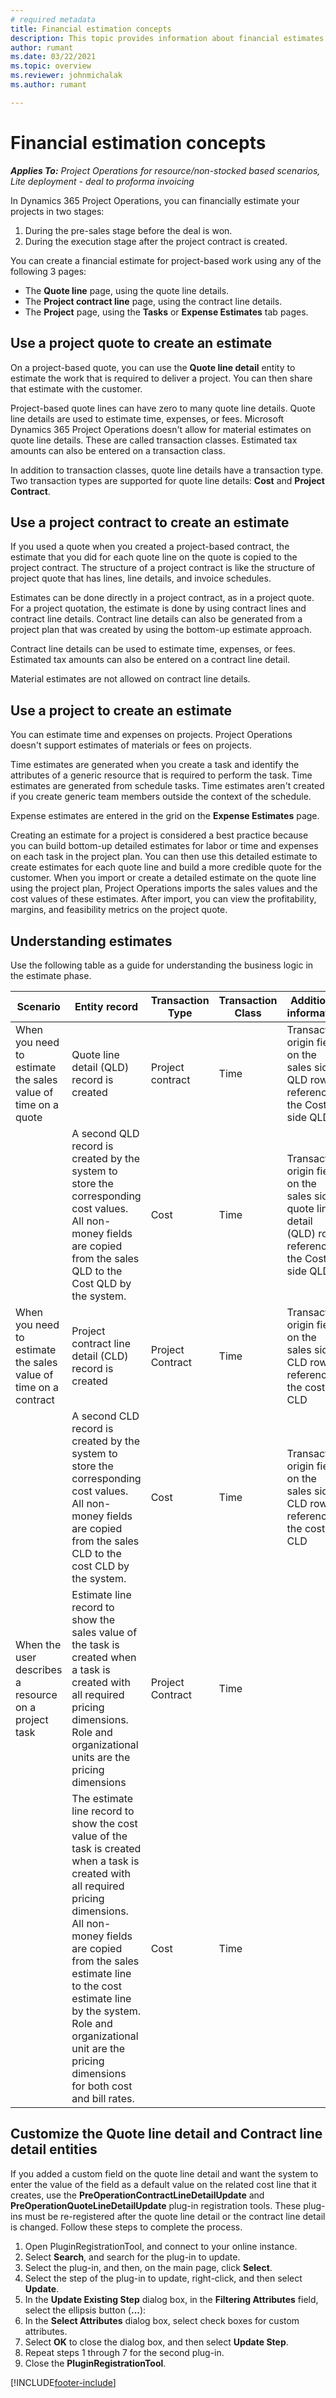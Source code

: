 ```yaml
---
# required metadata
title: Financial estimation concepts
description: This topic provides information about financial estimates of projects in  Project Operations. 
author: rumant
ms.date: 03/22/2021
ms.topic: overview
ms.reviewer: johnmichalak
ms.author: rumant

---
```


# Financial estimation concepts

_**Applies To:** Project Operations for resource/non-stocked based scenarios, Lite deployment - deal to proforma invoicing_

In Dynamics 365 Project Operations, you can financially estimate your projects in two stages: 
1. During the pre-sales stage before the deal is won. 
2. During the execution stage after the project contract is created. 

You can create a financial estimate for project-based work using any of the following 3 pages:
- The **Quote line** page, using the quote line details.  
- The **Project contract line** page, using the contract line details. 
- The **Project** page, using the **Tasks**  or **Expense Estimates** tab pages.

## Use a project quote to create an estimate
On a project-based quote, you can use the **Quote line detail** entity to estimate the work that is required to deliver a project. You can then share that estimate with the customer.

Project-based quote lines can have zero to many quote line details. Quote line details are used to estimate time, expenses, or fees. Microsoft Dynamics 365 Project Operations doesn't allow for material estimates on quote line details. These are called transaction classes. Estimated tax amounts can also be entered on a transaction class.

In addition to transaction classes, quote line details have a transaction type. Two transaction types are supported for quote line details: **Cost** and **Project Contract**.

## Use a project contract to create an estimate

If you used a quote when you created a project-based contract, the estimate that you did for each quote line on the quote is copied to the project contract. The structure of a project contract is like the structure of project quote that has lines, line details, and invoice schedules.

Estimates can be done directly in a project contract, as in a project quote. For a project quotation, the estimate is done by using contract lines and contract line details. Contract line details can also be generated from a project plan that was created by using the bottom-up estimate approach.

Contract line details can be used to estimate time, expenses, or fees. Estimated tax amounts can also be entered on a contract line detail.

Material estimates are not allowed on contract line details.

## Use a project to create an estimate 

You can estimate time and expenses on projects. Project Operations doesn't support estimates of materials or fees on projects.

Time estimates are generated when you create a task and identify the attributes of a generic resource that is required to perform the task. Time estimates are generated from schedule tasks. Time estimates aren't created if you create generic team members outside the context of the schedule.

Expense estimates are entered in the grid on the **Expense Estimates** page.

Creating an estimate for a project is considered a best practice because you can build bottom-up detailed estimates for labor or time and expenses on each task in the project plan. You can then use this detailed estimate to create estimates for each quote line and build a more credible quote for the customer. When you import or create a detailed estimate on the quote line using the project plan, Project Operations imports the sales values and the cost values of these estimates. After import, you can view the profitability, margins, and feasibility metrics on the project quote.

## Understanding estimates

Use the following table as a guide for understanding the business logic in the estimate phase.

| Scenario                                                                                                                                                                                                                                                                                                                                          | Entity record                                                                                                                                                                                                       | Transaction Type | Transaction Class | Additional information                                                            |
|---------------------------------------------------------------------------------------------------------------------------------------------------------------------------------------------------------------------------------------------------------------------------------------------------------------------------------------------------|---------------------------------------------------------------------------------------------------------------------------------------------------------------------------------------------------------------------|------------------|-------------|-----------------------------------------------------------------------------------|
| When you need to estimate the sales value of time on a quote                                                                                                                                                                                                                                                                                    | Quote line detail (QLD) record is created                                                                                                                                                                               | Project contract | Time        | Transaction origin field on the sales side QLD row references the Cost side QLD |
|                                                                                                                                                                                                                                                                                     | A second QLD record is created by the system to store the corresponding cost values. All non-money fields are copied from the sales QLD to the Cost QLD by the system.                                                                                                                                                                               | Cost | Time        | Transaction origin field on the sales side quote line detail (QLD) row references the Cost side QLD |
| When you need to estimate the sales value of time on a contract                                                                                                                                                                                                                                                                                 | Project contract line detail (CLD) record is created                                                                                                                                                                    | Project Contract | Time        | Transaction origin field on the sales side CLD row references the cost CLD      |
|                                                                                                                                                                                                                                                                                  | A second CLD record is created by the system to store the corresponding cost values. All non-money fields are copied from the sales CLD to the cost CLD by the system.                                                                                                                                                                    | Cost | Time        | Transaction origin field on the sales side CLD row references the cost CLD      |
| When the user describes a resource on a project task                                                                                                                                                                                                                                                                                            | Estimate line record to show the sales value of the task is created when a task is created with all required pricing dimensions. Role and organizational units are the pricing dimensions | Project Contract | Time        |                                                                                   |
|     | The estimate line record to show the cost value of the task is created when a task is created with all required pricing dimensions. All non-money fields are copied from the sales estimate line to the cost estimate line by the system. Role and organizational unit are the pricing dimensions for both cost and bill rates.                                                                                                                                                                                                                | Cost             | Time           |                                                                                   |



## Customize the Quote line detail and Contract line detail entities

If you added a custom field on the quote line detail and want the system to enter the value of the field as a default value on the related cost line that it creates, use the **PreOperationContractLineDetailUpdate** and **PreOperationQuoteLineDetailUpdate** plug-in registration tools. These plug-ins must be re-registered after the quote line detail or the contract line detail is changed. Follow these steps to complete the process.

1. Open PluginRegistrationTool, and connect to your online instance.
2. Select **Search**, and search for the plug-in to update.
3. Select the plug-in, and then, on the main page, click **Select**.
4. Select the step of the plug-in to update, right-click, and then select **Update**.
5. In the **Update Existing Step** dialog box, in the **Filtering Attributes** field, select the ellipsis button (**...**):
6. In the **Select Attributes** dialog box, select check boxes for custom attributes.
7. Select **OK** to close the dialog box, and then select **Update Step**.
8. Repeat steps 1 through 7 for the second plug-in.
9. Close the **PluginRegistrationTool**.


[!INCLUDE[footer-include](../includes/footer-banner.md)]
